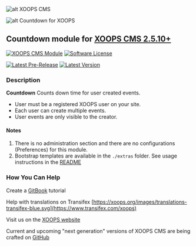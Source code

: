 ![alt XOOPS CMS](https://xoops.org/images/logoXoops4GithubRepository.png)

![alt Countdown for XOOPS](./assets/images/moduleLogo.png)
## Countdown module for [XOOPS CMS 2.5.10+](https://xoops.org)
[![XOOPS CMS Module](https://img.shields.io/badge/XOOPS%20CMS-Module-blue.svg)](https://xoops.org)
[![Software License](https://img.shields.io/badge/license-GPL-brightgreen.svg?style=flat)](http://www.gnu.org/licenses/gpl-2.0.html)

[![Latest Pre-Release](https://img.shields.io/github/tag/XoopsModules25x/countdown.svg?style=flat)](https://github.com/XoopsModules25x/countdown/tags/)
[![Latest Version](https://img.shields.io/github/release/XoopsModules25x/countdown.svg?style=flat)](https://github.com/XoopsModules25x/countdown/releases/)

### Description
**Countdown**
Counts down time for user created events.
* User must be a registered XOOPS user on your site.
* Each user can create multiple events.
* User events are only visible to the creator.

#### Notes
1. There is no administration section and there are no configurations (Preferences) for this module.
2. Bootstrap templates are available in the ``./extras`` folder. See usage instructions in the [README](./extras/README.md)

### How You Can Help
Create a [GitBook](https://xoops.gitbook.io/) tutorial 

Help with translations on Transifex [https://xoops.org/images/translations-transifex-blue.svg](https://www.transifex.com/xoops)

Visit us on the [XOOPS website](https://xoops.org)

Current and upcoming "next generation" versions of XOOPS CMS are being crafted on [GitHub](https://github.com/XOOPS)
